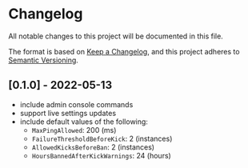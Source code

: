 ﻿# Changelog

All notable changes to this project will be documented in this file.

The format is based on [Keep a Changelog](https://keepachangelog.com/en/1.0.0/),
and this project adheres to [Semantic Versioning](https://semver.org/spec/v2.0.0.html).

## [0.1.0] - 2022-05-13

- include admin console commands
- support live settings updates
- include default values of the following:
  - `MaxPingAllowed`: 200 (ms)
  - `FailureThresholdBeforeKick`: 2 (instances)
  - `AllowedKicksBeforeBan`: 2 (instances)
  - `HoursBannedAfterKickWarnings`: 24 (hours)
